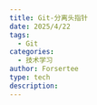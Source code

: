 ```yaml
---
title: Git-分离头指针
date: 2025/4/22
tags:
  - Git
categories:
  - 技术学习
author: Forsertee
type: tech
description: 
---
```


